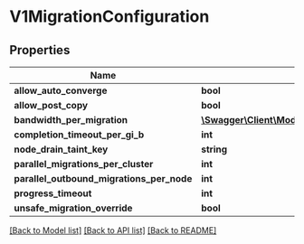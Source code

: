 # V1MigrationConfiguration

## Properties
Name | Type | Description | Notes
------------ | ------------- | ------------- | -------------
**allow_auto_converge** | **bool** |  | [optional] 
**allow_post_copy** | **bool** |  | [optional] 
**bandwidth_per_migration** | [**\Swagger\Client\Model\K8sIoApimachineryPkgApiResourceQuantity**](K8sIoApimachineryPkgApiResourceQuantity.md) |  | [optional] 
**completion_timeout_per_gi_b** | **int** |  | [optional] 
**node_drain_taint_key** | **string** |  | [optional] 
**parallel_migrations_per_cluster** | **int** |  | [optional] 
**parallel_outbound_migrations_per_node** | **int** |  | [optional] 
**progress_timeout** | **int** |  | [optional] 
**unsafe_migration_override** | **bool** |  | [optional] 

[[Back to Model list]](../README.md#documentation-for-models) [[Back to API list]](../README.md#documentation-for-api-endpoints) [[Back to README]](../README.md)



